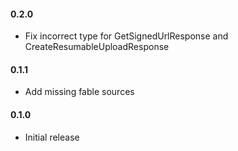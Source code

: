 #### 0.2.0
* Fix incorrect type for GetSignedUrlResponse and CreateResumableUploadResponse

#### 0.1.1
* Add missing fable sources

#### 0.1.0
* Initial release
